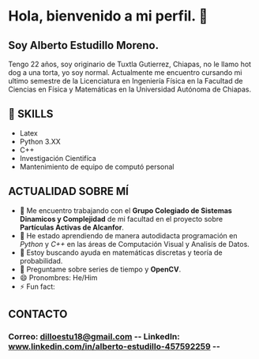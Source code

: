 # Hola, bienvenido a mi perfil. 👋
## Soy Alberto Estudillo Moreno.

Tengo 22 años, soy originario de Tuxtla Gutierrez, Chiapas, no le llamo hot dog a una torta, yo soy normal.
Actualmente me encuentro cursando mi ultimo semestre de la Licenciatura en Ingeniería Física en la Facultad de Ciencias en Física y Matemáticas en la Universidad Autónoma de Chiapas.

## 🎯 SKILLS
- Latex
- Python 3.XX
- C++
- Investigación Cientifíca
- Mantenimiento de equipo de computó personal


## ACTUALIDAD SOBRE MÍ

- 🔭 Me encuentro trabajando con el **Grupo Colegiado de Sistemas Dinamicos y Complejidad** de mi facultad en el proyecto sobre **Partículas Activas de Alcanfor**.
- 🌱 He estado aprendiendo de manera autodidacta programación en *Python* y *C++* en las áreas de Computación Visual y Analisís de Datos.
- 🤔 Estoy buscando ayuda en matemáticas discretas y teoría de probabilidad.
- 💬 Preguntame sobre series de tiempo y **OpenCV**.
- 😄 Pronombres: He/Him
- ⚡ Fun fact:

## CONTACTO
### Correo: dilloestu18@gmail.com -- LinkedIn: www.linkedin.com/in/alberto-estudillo-457592259 -- 


